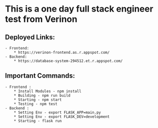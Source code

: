 # This is a one day full stack engineer test from Verinon

## Deployed Links:
	- Frontend: 
		* https://verinon-frontend.as.r.appspot.com/
	- Backend:
		* https://database-system-294512.et.r.appspot.com/

## Important Commands:
	- Frontend :
		* Install Modules - npm install
		* Building - npm run build
		* Starting - npm start
		* Testing - npm test
	- Backend :
        * Setting Env - export FLASK_APP=main.py 
        * Setting Env - export FLASK_DEV=development
		* Starting - flask run